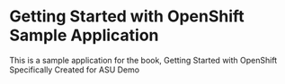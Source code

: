 Getting Started with OpenShift Sample Application
====================

This is a sample application for the book, Getting Started with OpenShift
Specifically Created for ASU Demo
